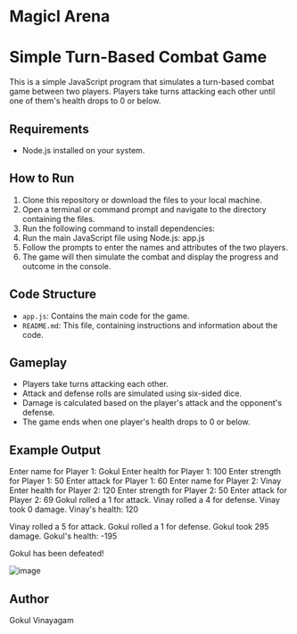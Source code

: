 # Magicl Arena
# Simple Turn-Based Combat Game

This is a simple JavaScript program that simulates a turn-based combat game between two players. Players take turns attacking each other until one of them's health drops to 0 or below.

## Requirements

- Node.js installed on your system.

## How to Run

1. Clone this repository or download the files to your local machine.
2. Open a terminal or command prompt and navigate to the directory containing the files.
3. Run the following command to install dependencies:
4. Run the main JavaScript file using Node.js: app.js
5. Follow the prompts to enter the names and attributes of the two players.
6. The game will then simulate the combat and display the progress and outcome in the console.

## Code Structure

- `app.js`: Contains the main code for the game.
- `README.md`: This file, containing instructions and information about the code.

## Gameplay

- Players take turns attacking each other.
- Attack and defense rolls are simulated using six-sided dice.
- Damage is calculated based on the player's attack and the opponent's defense.
- The game ends when one player's health drops to 0 or below.

## Example Output

Enter name for Player 1: Gokul
Enter health for Player 1: 100
Enter strength for Player 1: 50
Enter attack for Player 1: 60
Enter name for Player 2: Vinay
Enter health for Player 2: 120
Enter strength for Player 2: 50
Enter attack for Player 2: 69
Gokul rolled a 1 for attack.
Vinay rolled a 4 for defense.
Vinay took 0 damage.
Vinay's health: 120

Vinay rolled a 5 for attack.
Gokul rolled a 1 for defense.
Gokul took 295 damage.
Gokul's health: -195

Gokul has been defeated!

![image](https://github.com/GokulVinay/magical-arena/assets/114005089/7ddf1663-ff5e-4404-9c48-02263c6cb818)





## Author

Gokul Vinayagam





